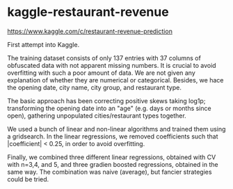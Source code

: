# kaggle-restaurant-revenue
https://www.kaggle.com/c/restaurant-revenue-prediction

First attempt into Kaggle.

The training dataset consists of only 137 entries with 37 columns of obfuscated 
data with not apparent missing numbers. It is crucial to avoid overfitting with
such a poor amount of data. We are not given any explanation of whether they are 
numerical or categorical. Besides, we hace the opening date, city name, city group,
and restaurant type.

The basic approach has been correcting positive skews taking log1p; transforming
the opening date into an "age" (e.g. days or months since open), gathering unpopulated
cities/restaurant types together.

We used a bunch of linear and non-linear algorithms and trained them using a 
gridsearch. In the linear regressions, we removed coefficients such that 
|coefficient| < 0.25, in order to avoid overfitting.

Finally, we combined three different linear regressions, obtained with CV with
n=3,4, and 5, and three gradien boosted regressions, obtained in the same way.
The combination was naive (average), but fancier strategies could be tried.
